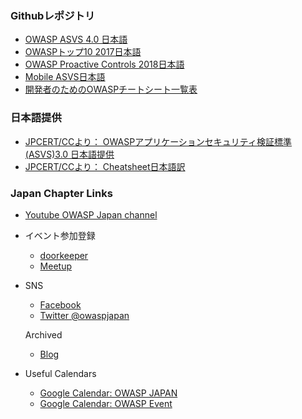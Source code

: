 ### Githubレポジトリ
* [OWASP ASVS 4.0 日本語](https://github.com/owasp-ja/asvs-ja)
* [OWASPトップ10 2017日本語](https://github.com/owasp-ja/Top10/blob/master/2017/ja/OWASP%20Top%2010-2017(ja).pdf)
* [OWASP Proactive Controls 2018日本語](https://github.com/owasp-ja/OWASP-Top10-Proactive-Controls-2018-JP)
* [Mobile ASVS日本語](https://github.com/OWASP/owasp-masvs/blob/master/Document-ja/0x02-Frontispiece.md)
* [開発者のためのOWASPチートシート一覧表](https://docs.google.com/spreadsheets/d/1KNsAK1QbGih3WvmeTNeX5dj3_H1IHJTXrr98ZbFZZkg/edit#gid=0)

### 日本語提供
* [JPCERT/CCより： OWASPアプリケーションセキュリティ検証標準(ASVS)3.0 日本語提供](https://www.jpcert.or.jp/securecoding/materials-owaspasvs.html)
* [JPCERT/CCより： Cheatsheet日本語訳](http://jpcertcc.github.io/OWASPdocuments/)

### Japan Chapter Links
* [Youtube OWASP Japan channel](https://www.youtube.com/channel/UCOsPioMMKzTTVv3__M0HFUw)

* イベント参加登録 
   * [doorkeeper](https://owasp.doorkeeper.jp/)
   * [Meetup](https://www.meetup.com/japan-owasp-meetup-group/)
   
* SNS
  * [Facebook](https://www.facebook.com/owaspjapan/)
  * [Twitter @owaspjapan](https://twitter.com/owaspjapan)
  
  Archived
  * [Blog](https://blog.owaspjapan.org/)
  
* Useful Calendars
  * [Google Calendar: OWASP JAPAN](https://calendar.google.com/calendar/b/1?cid=MGViaHU2dm5zdDYyOXMwM2lxMzR0NHZqbThAZ3JvdXAuY2FsZW5kYXIuZ29vZ2xlLmNvbQ)
  * [Google Calendar: OWASP Event](https://calendar.google.com/calendar/embed?src=hl6cjgs6ep1h7oniqgueu2bhbo%40group.calendar.google.com)
